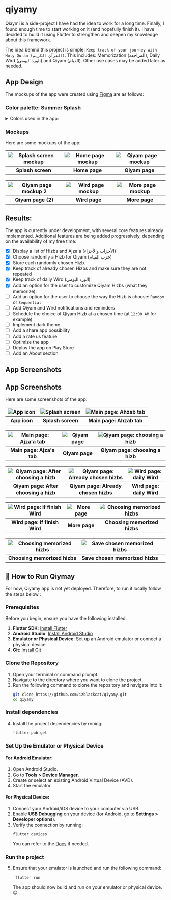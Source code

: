 # qiyamy

Qiaymi is a side-project I have had the idea to work for a long time. Finally, I found enough time to start working on it (and hopefully finish it). I have decided to build it using Flutter to strengthen and deepen my knowledge about this framework.

The idea behind this project is simple: `Keep track of your journey with Holy Quran (القرآن الكريم)`. This includes: Memorization (المراجعة), Daily Wird (الورد اليومي) and Qiyam (القيام). Other use cases may be added later as needed.

## App Design

The mockups of the app were created using [Figma](https://www.figma.com/) are as follows:

### Color palette: Summer Splash

<details>
<summary>Colors used in the app:</summary>

- Navy Blue `#05445e`
- Blue Grotto `#189ab4`
- Blue Green `#75e6da`
- Baby Blue `#d4f1f4`

![Color palette](https://github.com/izblackcat/qiyami/blob/main/mockups/colorpalette.png?raw=true)

From [Canva Color Palettes](https://www.canva.com/colors/color-palettes/summer-splash/) :blue_heart:

</details>

### Mockups

Here are some mockups of the app:

| ![Splash screen mockup](/mockups/splashscreen.png) | ![Home page mockup](/mockups/homepage.png) | ![Qiyam page mockup](/mockups/qiyampage.png) |
| :------------------------------------------------: | :----------------------------------------: | :------------------------------------------: |
|                 **Splash screen**                  |               **Home page**                |                **Qiyam page**                |

| ![Qiyam page mockup 2](/mockups/qiyampage2.png) | ![Wird page mockup](/mockups/wirdpage.png) | ![More page mockup](/mockups/morepage.png) |
| :---------------------------------------------: | :----------------------------------------: | :----------------------------------------: |
|               **Qiyam page (2)**                |               **Wird page**                |               **More page**                |

## Results:

The app is currently under development, with several core features already implemented. Additional features are being added progressively, depending on the availability of my free time:

- [x] Display a list of Hizbs and Ajza'a (الأحزاب والأجزاء)
- [x] Choose randomly a Hizb for Qiyam (حزب القيام)
- [x] Store each randomly chosen Hizb.
- [x] Keep track of already chosen Hizbs and make sure they are not repeated
- [x] Keep track of daily Wird (الورد اليومي)
- [x] Add an option for the user to customize Qiyam Hizbs (what they memorize).
- [ ] Add an option for the user to choose the way the Hizb is choose: `Random` or `Sequential`
- [ ] Add Qiyam and Wird notifications and reminders
- [ ] Schedule the choice of Qiyam Hizb at a chosen time (at `12:00 AM` for example)
- [ ] Implement dark theme
- [ ] Add a share app possibility
- [ ] Add a rate us feature
- [ ] Optimize the app
- [ ] Deploy the app on Play Store
- [ ] Add an About section

## App Screenshots

## App Screenshots

Here are some screenshots of the app:

| ![App icon](screenshots/app_icon.jpg) | ![Splash screen](screenshots/splash_screen.jpg) | ![Main page: Ahzab tab](screenshots/main_page:ahzab_tab.jpg) |
| :-----------------------------------: | :---------------------------------------------: | :----------------------------------------------------------: |
|             **App icon**              |                **Splash screen**                |                   **Main page: Ahzab tab**                   |

| ![Main page: Ajza'a tab](screenshots/main_page:ajzaa_tab.jpg) | ![Qiyam page](screenshots/qiyam_page.jpg) | ![Qiyam page: choosing a hizb](screenshots/qiyam_page_choosing.jpg) |
| :-----------------------------------------------------------: | :---------------------------------------: | :-----------------------------------------------------------------: |
|                   **Main page: Ajza'a tab**                   |              **Qiyam page**               |                   **Qiyam page: choosing a hizb**                   |

| ![Qiyam page: After choosing a hizb](screenshots/qiyam_page_after_choose.jpg) | ![Qiyam page: Already chosen hizbs](screenshots/qiyam_page_already_choosen.jpg) | ![Wird page: daily Wird](screenshots/wird_page.jpg) |
| :---------------------------------------------------------------------------: | :-----------------------------------------------------------------------------: | :-------------------------------------------------: |
|                     **Qiyam page: After choosing a hizb**                     |                      **Qiyam page: Already chosen hizbs**                       |              **Wird page: daily Wird**              |

| ![Wird page: if finish Wird](screenshots/finish_wird.jpg) | ![More page](screenshots/more_page.jpg) | ![Choosing memorized hizbs](screenshots/choose_memorized_hizbs.jpg) |
| :-------------------------------------------------------: | :-------------------------------------: | :-----------------------------------------------------------------: |
|               **Wird page: if finish Wird**               |              **More page**              |                    **Choosing memorized hizbs**                     |

| ![Choosing memorized hizbs](screenshots/choose_memorized_hizbs_1.jpg) | ![Save chosen memorized hizbs](screenshots/choose_memorized_hizbs_save.jpg) |     |
| :-------------------------------------------------------------------: | :-------------------------------------------------------------------------: | :-: |
|                     **Choosing memorized hizbs**                      |                       **Save chosen memorized hizbs**                       |     |

## 🚀 How to Run Qiymay

For now, Qiyamy app is not yet deployed. Therefore, to run it locally follow the steps below :

### Prerequisites

Before you begin, ensure you have the following installed:

1. **Flutter SDK**: [Install Flutter](https://flutter.dev/docs/get-started/install)
2. **Android Studio**: [Install Android Studio](https://developer.android.com/studio)
3. **Emulator or Physical Device**: Set up an Android emulator or connect a physical device.
4. **Git**: [Install Git](https://git-scm.com/downloads)

### Clone the Repository

1. Open your terminal or command prompt.
2. Navigate to the directory where you want to clone the project.
3. Run the following command to clone the repository and navigate into it:
   ```bash
   git clone https://github.com/izblackcat/qiyamy.git
   cd qiyamy
   ```

### Install dependencies

4. Install the project dependencies by rnning:
   ```bash
   flutter pub get
   ```

### Set Up the Emulator or Physical Device

#### For Android Emulator:

1. Open Android Studio.
2. Go to **Tools > Device Manager**.
3. Create or select an existing Android Virtual Device (AVD).
4. Start the emulator.

#### For Physical Device:

1. Connect your Android/iOS device to your computer via USB.
2. Enable **USB Debugging** on your device (for Android, go to **Settings > Developer options**).
3. Verify the connection by running:
   ```bash
   flutter devices
   ```
   You can refer to the [Docs](https://docs.flutter.dev/platform-integration/android/install-android/install-android-from-windows) if needed.

### Run the project

5. Ensure that your emulator is launched and run the following command:
   ```bash
    flutter run
   ```
   The app should now build and run on your emulator or physical device. :blush:
